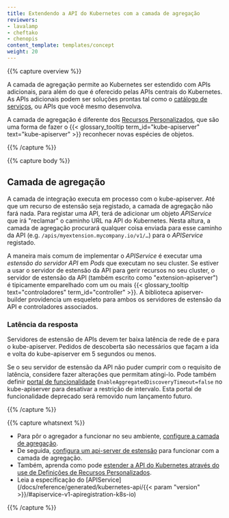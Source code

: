 ```yaml
---
title: Extendendo a API do Kubernetes com a camada de agregação
reviewers:
- lavalamp
- cheftako
- chenopis
content_template: templates/concept
weight: 20
---
```


{{% capture overview %}}

A camada de agregação permite ao Kubernetes ser estendido com APIs adicionais,
para além do que é oferecido pelas APIs centrais do Kubernetes.
As APIs adicionais podem ser soluções prontas tal como o
[catálogo de serviços](/docs/concepts/extend-kubernetes/service-catalog/),
ou APIs que você mesmo desenvolva.

A camada de agregação é diferente dos [Recursos Personalizados](/docs/concepts/extend-kubernetes/api-extension/custom-resources/),
que são uma forma de fazer o {{< glossary_tooltip term_id="kube-apiserver" text="kube-apiserver" >}}
reconhecer novas espécies de objetos.

{{% /capture %}}

{{% capture body %}}

## Camada de agregação

A camada de integração executa em processo com o kube-apiserver.
Até que um recurso de estensão seja registado, a camada de agregação
não fará nada. Para registar uma API, terá de adicionar um objeto *APIService*
que irá "reclamar" o caminho URL na API do Kubernetes. Nesta altura, a camada
de agregação procurará qualquer coisa enviada para esse caminho da API
(e.g. `/apis/myextension.mycompany.io/v1/…`) para o *APIService* registado.

A maneira mais comum de implementar o *APIService* é executar uma
*estensão do servidor API* em *Pods* que executam no seu cluster.
Se estiver a usar o servidor de estensão da API para gerir recursos
no seu cluster, o servidor de estensão da API (também escrito como "extension-apiserver")
é tipicamente emparelhado com um ou mais {{< glossary_tooltip text="controladores" term_id="controller" >}}.
A biblioteca apiserver-builder providencia um esqueleto para ambos
os servidores de estensão da API e controladores associados.

### Latência da resposta

Servidores de estensão de APIs devem ter baixa latência de rede de e para o kube-apiserver.
Pedidos de descoberta são necessários que façam a ida e volta do kube-apiserver em 5
segundos ou menos.

Se o seu servidor de estensão da API não puder cumprir com o requisito de latência,
considere fazer alterações que permitam atingi-lo. Pode também definir
[portal de funcionalidade](/docs/reference/command-line-tools-reference/feature-gates/) `EnableAggregatedDiscoveryTimeout=false` no kube-apiserver para desativar
a restrição de intervalo. Esta portal de funcionalidade deprecado será removido
num lançamento futuro.

{{% /capture %}}

{{% capture whatsnext %}}

* Para pôr o agregador a funcionar no seu ambiente, [configure a camada de agregação](/docs/tasks/access-kubernetes-api/configure-aggregation-layer/).
* De seguida, [configura um api-server de estensão](/docs/tasks/access-kubernetes-api/setup-extension-api-server/) para funcionar com a camada de agregação.
* Também, aprenda como pode [estender a API do Kubernetes através do use de Definições de Recursos Personalizados](/docs/tasks/access-kubernetes-api/extend-api-custom-resource-definitions/).
* Leia a especificação do [APIService](/docs/reference/generated/kubernetes-api/{{< param "version" >}}/#apiservice-v1-apiregistration-k8s-io)

{{% /capture %}}
